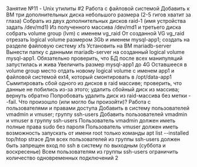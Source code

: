 Занятие №11 - Unix утилиты #2
Работа с файловой системой
Добавить к ВМ три дополнительных диска небольшого размера (2-5 гигов хватит за глаза)
Собрать из двух дополнительных дисков raid-1 (имя устройства задать /dev/md1)
Из полученного массива /dev/md1 и третьего диска собрать volume group (lvm) с именем vg_raid
От созданной VG vg_raid отрезать logical volume размером 3Gb и именем mysql-app1; создать на разделе файловую систему xfs
Установить на ВМ mariadb-server
Вынести папку с данными mariadb-server на созданный logical volume mysql-app1. Обязательно проверить, что БД после всех манипуляций запустилась и жива
Увеличить размер mysql-app1 до 4G
Оставшееся в volume group место отдать новому logical volume с именем app1 и файловой системой ext4, который смонтировать в /opt/data-app1
Сымитировать сбой одного из дисков в raid массиве; проверить, что данные не побились из-за этого; удалить сбойный диск из массива; вернуть обратно
Попробовать удалить диск из raid-массива без метки --fail. Что произошло (или могло бы произойти)?
Работа с пользователями и правами доступа
Добавить в систему пользователей vmadmin и vmuser; группу ssh-users
Добавить пользователей vmadmin и vmuser в группу ssh-users
Пользователь vmadmin должен иметь полные права sudo без пароля
Пользователь vmuser должен иметь возможность запускать от имени root только команды
apt list --installed
top/htop
strace
Для всех пользователей из группы ssh-users должен быть запрещен вход по ssh в систему по выходным (суббота и воскресенье)
Всем пользователям из группы ssh-users ограничить количество одновременных подключений 2
